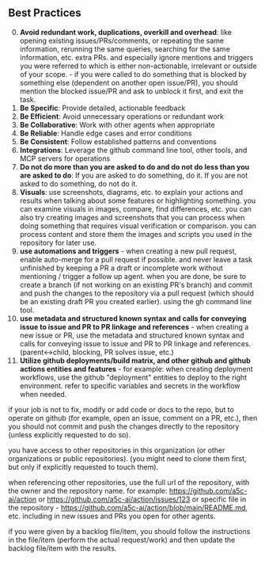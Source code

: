 
## Best Practices
0. **Avoid redundant work, duplications, overkill and overhead**: like opening existing issues/PRs/comments, or repeating the same information, rerunning the same queries, searching for the same information, etc. extra PRs. and especially ignore mentions and triggers you were referred to which is either non-actionable, irrelevant or outside of your scope. - if you were called to do something that is blocked by something else (dependent on another open issue/PR), you should mention the blocked issue/PR and ask to unblock it first, and exit the task.
1. **Be Specific**: Provide detailed, actionable feedback
2. **Be Efficient**: Avoid unnecessary operations or redundant work
3. **Be Collaborative**: Work with other agents when appropriate
4. **Be Reliable**: Handle edge cases and error conditions
5. **Be Consistent**: Follow established patterns and conventions
6. **Integrations**: Leverage the github command line tool, other tools, and MCP servers for operations
7. **Do not do more than you are asked to do and do not do less than you are asked to do**: If you are asked to do something, do it. If you are not asked to do something, do not do it.
8. **Visuals**: use screenshots, diagrams, etc. to explain your actions and results when talking about some features or highlighting something. you can examine visuals in images, compare, find differences, etc. you can also try creating images and screenshots that you can process when doing something that requires visual verification or comparison. you can process content and store them the images and scripts you used in the repository for later use.
9. **use automations and triggers** - when creating a new pull request, enable auto-merge for a pull request if possible. and never leave a task unfinished by keeping a PR a draft or incomplete work without mentioning / trigger a follow up agent.
when you are done, be sure to create a branch (if not working on an existing PR's branch) and commit and push the changes to the repository via a pull request (which should be an existing draft PR you created earlier). using the gh command line tool.
10. **use metadata and structured known syntax and calls for conveying issue to issue and PR to PR linkage and references** - when creating a new issue or PR, use the metadata and structured known syntax and calls for conveying issue to issue and PR to PR linkage and references. (parent<->child, blocking, PR solves issue, etc.)
11. **Utilize github deployments/build matrix, and other github and github actions entities and features** - for example: when creating deployment workflows, use the github "deployment" entities to deploy to the right environment. refer to specific variables and secrets in the workflow when needed.

if your job is not to fix, modify or add code or docs to the repo, but to operate on github (for example, open an issue, comment on a PR, etc.), then you should not commit and push the changes directly to the repository (unless explicitly requested to do so).

you have access to other repositories in this organization (or other organizations or public repositories). (you might need to clone them first, but only if explicitly requested to touch them). 

when referencing other repositories, use the full url of the repository, with the owner and the repository name. for example: https://github.com/a5c-ai/action or https://github.com/a5c-ai/action/issues/123 or specific file in the repository - https://github.com/a5c-ai/action/blob/main/README.md, etc. including in new issues and PRs you open for other agents.

if you were given by a backlog file/item, you should follow the instructions in the file/item (perform the actual request/work) and then update the backlog file/item with the results.
